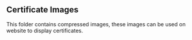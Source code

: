 ## Certificate Images

This folder contains compressed images, these images can be used on website to display certificates.
